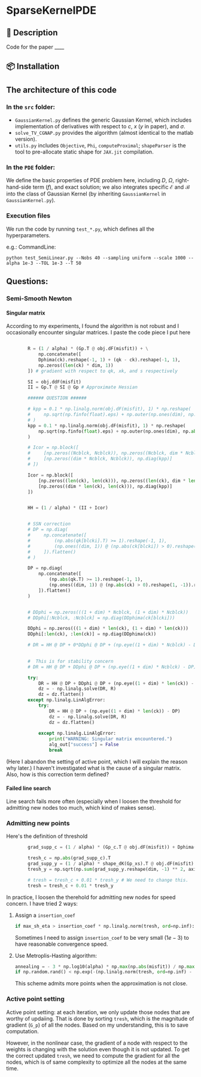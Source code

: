 # SparseKernelPDE

## 📌 Description
Code for the paper ____


## 📦 Installation
<!-- To install this project, follow these steps:

```sh
# Clone the repository
git clone https://github.com/your-username/your-repo.git

# Navigate to the project directory
cd your-repo
pip install -r requirements.txt  # For Python projects
``` -->

## The architecture of this code
### In the `src` folder:
- `GaussianKernel.py` defines the generic Gaussian Kernel, which includes implementation of derivatives with respect to $c$, $x$ ($y$ in paper), and $\sigma$. 
- `solve_TV_CGNAP.py` provides the algorithm (almost identical to the matlab version).
- `utils.py` includes `Objective`, `Phi`, `computeProximal`; `shapeParser` is the tool to pre-allocate static shape for `JAX.jit` compilation.

### In the `PDE` folder:
We define the basic properties of PDE problem here, including $D$, $\Omega$, right-hand-side term ($f$), and exact solution; we also integrates specific $\mathcal{E}$ and $\mathcal{B}$ into the class of Gaussian Kernel (by inheriting `GaussianKernel` in `GaussianKernel.py`).


### Execution files
We run the code by running `test_*.py`, which defines all the hyperparameters.

e.g.: 
CommandLine: 
```
python test_SemiLinear.py --Nobs 40 --sampling uniform --scale 1000 --alpha 1e-3 --TOL 1e-3 --T 50 
```


## Questions:

### Semi-Smooth Newton

#### Singular matrix
According to my experiments, I found the algorithm is not robust and I occasionally encounter singular matrices. I paste the code piece I put here

```python

        R = (1 / alpha) * (Gp.T @ obj.dF(misfit)) + \
            np.concatenate([
            Dphima(ck).reshape(-1, 1) + (qk - ck).reshape(-1, 1), 
            np.zeros((len(ck) * dim, 1))
        ]) # gradient with respect to qk, xk, and s respectively

        SI = obj.ddF(misfit)
        II = Gp.T @ SI @ Gp # Approximate Hessian 

        ###### QUESTION ######

        # kpp = 0.1 * np.linalg.norm(obj.dF(misfit), 1) * np.reshape(
        #     np.sqrt(np.finfo(float).eps) + np.outer(np.ones(dim), np.abs(ck[blcki].reshape(1, -1))), -1
        # )
        kpp = 0.1 * np.linalg.norm(obj.dF(misfit), 1) * np.reshape(
            np.sqrt(np.finfo(float).eps) + np.outer(np.ones(dim), np.abs(ck.reshape(1, -1))), -1
        )

        # Icor = np.block([
        #     [np.zeros((Ncblck, Ncblck)), np.zeros((Ncblck, dim * Ncblck))],
        #     [np.zeros((dim * Ncblck, Ncblck)), np.diag(kpp)]
        # ])

        Icor = np.block([
            [np.zeros((len(ck), len(ck))), np.zeros((len(ck), dim * len(ck)))],
            [np.zeros((dim * len(ck), len(ck))), np.diag(kpp)]
        ])


        HH = (1 / alpha) * (II + Icor)


        # SSN correction
        # DP = np.diag(
        #     np.concatenate([
        #         (np.abs(qk[blcki].T) >= 1).reshape(-1, 1),
        #         (np.ones((dim, 1)) @ (np.abs(ck[blcki]) > 0).reshape(1, -1)).reshape(-1, 1)
        #     ]).flatten()
        # )

        DP = np.diag(
            np.concatenate([
                (np.abs(qk.T) >= 1).reshape(-1, 1),
                (np.ones((dim, 1)) @ (np.abs(ck) > 0).reshape(1, -1)).reshape(-1, 1)
            ]).flatten()
        )


        # DDphi = np.zeros(((1 + dim) * Ncblck, (1 + dim) * Ncblck))
        # DDphi[:Ncblck, :Ncblck] = np.diag(DDphima(ck[blcki]))

        DDphi = np.zeros(((1 + dim) * len(ck), (1 + dim) * len(ck)))
        DDphi[:len(ck), :len(ck)] = np.diag(DDphima(ck))

        # DR = HH @ DP + 0*DDphi @ DP + (np.eye((1 + dim) * Ncblck) - DP)
        

        #  This is for stability concern
        # DR = HH @ DP + DDphi @ DP + (np.eye((1 + dim) * Ncblck) - DP)

        try:
            DR = HH @ DP + DDphi @ DP + (np.eye((1 + dim) * len(ck)) - DP)
            dz = - np.linalg.solve(DR, R)
            dz = dz.flatten()
        except np.linalg.LinAlgError:
            try:
                DR = HH @ DP + (np.eye((1 + dim) * len(ck)) - DP)
                dz = - np.linalg.solve(DR, R)
                dz = dz.flatten()
                
            except np.linalg.LinAlgError:
                print("WARNING: Singular matrix encountered.")
                alg_out["success"] = False
                break
```        
        
(Here I abandon the setting of active point, which I will explain the reason why later.) I haven't investigated what is the cause of a singular matrix. Also, how is this correction term defined?

#### Failed line search
Line search fails more often (especially when I loosen the threshold for admitting new nodes too much, which kind of makes sense). 

### Admitting new points
Here's the definition of threshold
```python
        grad_supp_c = (1 / alpha) * (Gp_c.T @ obj.dF(misfit)) + Dphima(ck).reshape(-1, 1) + (qk - ck).reshape(-1, 1)

        tresh_c = np.abs(grad_supp_c).T
        grad_supp_y = (1 / alpha) * shape_dK(Gp_xs).T @ obj.dF(misfit)
        tresh_y = np.sqrt(np.sum(grad_supp_y.reshape(dim, -1) ** 2, axis=0))

        # tresh = tresh_c + 0.01 * tresh_y # We need to change this.
        tresh = tresh_c + 0.01 * tresh_y
```

In practice, I loosen the therehold for admitting new nodes for speed concern. I have tried 2 ways:

1. Assign a `insertion_coef`
    ```python
    if max_sh_eta > insertion_coef * np.linalg.norm(tresh, ord=np.inf):
    
    ```
    Sometimes I need to assign `insertion_coef` to be very small ($1e-3$) to have reasonable convergence speed.

2. Use Metroplis-Hasting algorithm: 
    ``` python
    annealing = - 3 * np.log10(alpha) * np.max(np.abs(misfit)) / np.max(np.abs(y_ref))
    if np.random.rand() < np.exp(-(np.linalg.norm(tresh, ord=np.inf) - max_sh_eta) / (T * annealing**2 + 1e-5)):
    ```
    This scheme admits more points when the approximation is not close.
    

### Active point setting

Active point setting: at each iteration, we only update those nodes that are worthy of updaiing. That is done by sorting `tresh`, which is the magnitude of gradient (`G_p`) of all the nodes. Based on my understanding, this is to save computation. 

However, in the nonlinear case, the gradient of a node with respect to the weights is changing with the solution even though it is not updated. To get the correct updated `tresh`, we need to compute the gradient for all the nodes, which is of same complexity to optimize all the nodes at the same time. 
